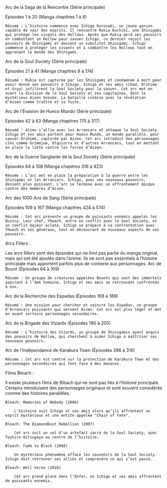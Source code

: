 Arc de la Saga de la Rencontre (Série principale)

Épisodes 1 à 20 (Manga chapitres 1 à 8)

    Résumé : L’histoire commence avec Ichigo Kurosaki, un jeune garçon capable de voir des esprits. Il rencontre Rukia Kuchiki, une Shinigami qui protège les vivants des Hollows. Après que Rukia perd ses pouvoirs en combattant un Hollow pour sauver Ichigo, ce dernier reçoit les pouvoirs de Shinigami et devient un substitut Shinigami. Ichigo commence à protéger les vivants et à combattre les Hollows tout en apprenant le monde des Shinigami.

Arc de la Soul Society (Série principale)

Épisodes 21 à 41 (Manga chapitres 9 à 174)

    Résumé : Rukia est capturée par les Shinigami et condamnée à mort pour avoir donné ses pouvoirs à Ichigo. Ichigo et ses amis (Chad, Orihime et Uryu) infiltrent la Soul Society pour la sauver. Cet arc met en avant la division de la Soul Society et ses capitaines, dont le mystérieux Aizen Sosuke. La bataille culmine avec la révélation d’Aizen comme traître et sa fuite.

Arc de l'Évasion de Hueco Mundo (Série principale)

Épisodes 42 à 63 (Manga chapitres 175 à 317)

    Résumé : Aizen s’allie avec les Arrancars et attaque la Soul Society. Ichigo et ses amis partent pour Hueco Mundo, un monde parallèle, pour sauver Orihime, capturée par Aizen. Cet arc introduit des personnages clés comme Grimmjow, Ulquiorra et d’autres Arrancars, tout en mettant en place la lutte contre les forces d’Aizen.
Arc de la Guerre Sanglante de la Soul Society (Série principale)

Épisodes 64 à 108 (Manga chapitres 318 à 423)

    Résumé : L’arc met en place la préparation à la guerre entre les Shinigami et les Arrancars. Ichigo, avec ses nouveaux pouvoirs, devient plus puissant. L’arc se termine avec un affrontement épique contre des membres d’Aizen.

Arc des 1000 Ans de Sang (Série principale)

Épisodes 109 à 167 (Manga chapitres 424 à 574)

    Résumé : Cet arc présente un groupe de puissants ennemis appelés les Quincy. Leur chef, Yhwach, entre en conflit avec la Soul Society, et un conflit majeur éclate. Ichigo se prépare à sa confrontation avec Yhwach et ses généraux, tout en découvrant de nouveaux aspects de ses pouvoirs.
Arcs Fillers :

Les arcs fillers sont des épisodes qui ne font pas partie du manga original, mais qui ont été ajoutés dans l’anime. Ils ne sont pas essentiels à l’histoire principale mais apportent parfois plus de contexte aux personnages.
Arc de Bount (Épisodes 64 à 109)

    Résumé : Un groupe de créatures appelées Bounts qui sont des immortels aspirant à l'âme humaine. Ichigo et ses amis se retrouvent confrontés à eux.

Arc de la Recherche des Espadas (Épisodes 168 à 189)

    Résumé : Une mission pour chercher et vaincre les Espadas, un groupe d'Arrancars puissants qui servent Aizen. Cet arc est plus léger et met en avant certains personnages secondaires.

Arc de la Brigade des Vizards (Épisodes 190 à 205)

    Résumé : L’histoire des Vizards, un groupe de Shinigamis ayant acquis des pouvoirs de Hollow, qui cherchent à aider Ichigo à maîtriser ses nouveaux pouvoirs.

Arc de l'Indépendance de Karakura Town (Épisodes 266 à 316)

    Résumé : Cet arc est centré sur la protection de Karakura Town et des personnages secondaires qui font face à des menaces.
Films Bleach :

Il existe plusieurs films de Bleach qui ne sont pas liés à l’histoire principale. Certains introduisent des personnages originaux et sont souvent considérés comme des histoires parallèles.

    Bleach: Memories of Nobody (2006)

        L’histoire suit Ichigo et ses amis alors qu’ils affrontent un esprit mystérieux et une entité appelée "Chain of Fate".

    Bleach: The DiamondDust Rebellion (2007)

        Cet arc suit un vol d’un artefact sacré de la Soul Society, avec Toshiro Hitsugaya au centre de l’histoire.

    Bleach: Fade to Black (2008)

        Un mystérieux phénomène efface les souvenirs de la Soul Society. Ichigo doit retrouver ses alliés et comprendre ce qui s’est passé.

    Bleach: Hell Verse (2010)

        Cet arc prend place dans l'Enfer, où Ichigo et ses amis affrontent de puissants ennemis.
